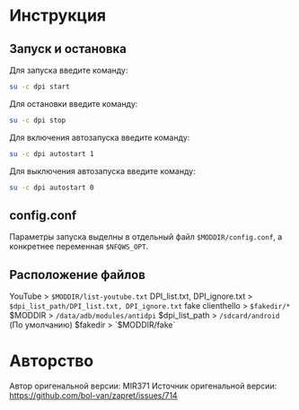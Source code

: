 # Инструкция


## Запуск и остановка

Для запуска введите команду:
```sh
su -c dpi start
```
Для остановки введите команду:
```sh
su -c dpi stop
```
Для включения автозапуска введите команду:
```sh
su -c dpi autostart 1
```
Для выключения автозапуска введите команду:
```sh
su -c dpi autostart 0
```
## config.conf
Параметры запуска выделны в отдельный файл `$MODDIR/config.conf`, а конкретнее переменная `$NFQWS_OPT`.
## Расположение файлов
YouTube > `$MODDIR/list-youtube.txt`
DPI_list.txt, DPI_ignore.txt > `$dpi_list_path/DPI_list.txt, DPI_ignore.txt`
fake clienthello > `$fakedir/*`
	$MODDIR > `/data/adb/modules/antidpi`
	$dpi_list_path > `/sdcard/android` (По умолчанию)
	$fakedir > `$MODDIR/fake`
	
# Авторство

Автор оригенальной версии: MIR371
Источник оригенальной версии: https://github.com/bol-van/zapret/issues/714